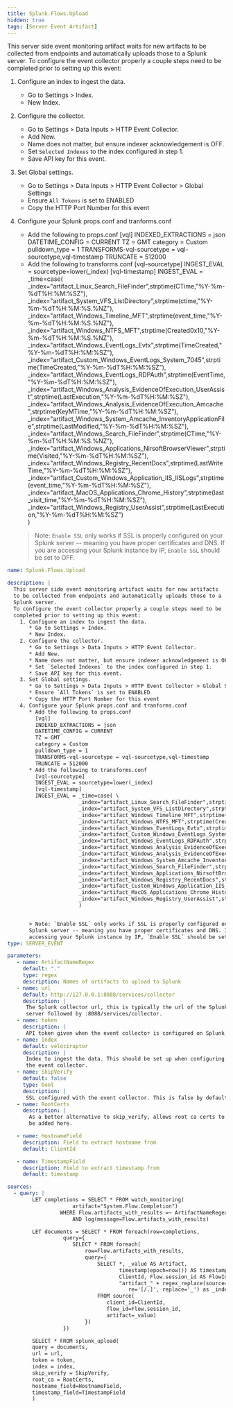 ```yaml
---
title: Splunk.Flows.Upload
hidden: true
tags: [Server Event Artifact]
---
```


This server side event monitoring artifact waits for new artifacts
to be collected from endpoints and automatically uploads those to a
Splunk server.
To configure the event collector properly a couple steps need to be
completed prior to setting up this event:
  1. Configure an index to ingest the data.
     * Go to Settings > Index.
     * New Index.
  2. Configure the collector.
     * Go to Settings > Data Inputs > HTTP Event Collector.
     * Add New.
     * Name does not matter, but ensure indexer acknowledgement is OFF.
     * Set `Selected Indexes` to the index configured in step 1.
     * Save API key for this event.
  3. Set Global settings.
     * Go to Settings > Data Inputs > HTTP Event Collector > Global Settings
     * Ensure `All Tokens` is set to ENABLED
     * Copy the HTTP Port Number for this event
  4. Configure your Splunk props.conf and tranforms.conf
     * Add the following to props.conf
       [vql]
       INDEXED_EXTRACTIONS = json
       DATETIME_CONFIG = CURRENT
       TZ = GMT
       category = Custom
       pulldown_type = 1
       TRANSFORMS-vql-sourcetype = vql-sourcetype,vql-timestamp
       TRUNCATE = 512000
     * Add the following to transforms.conf
       [vql-sourcetype]
       INGEST_EVAL = sourcetype=lower(_index)
       [vql-timestamp]
       INGEST_EVAL = _time=case( \
                     _index="artifact_Linux_Search_FileFinder",strptime(CTime,"%Y-%m-%dT%H:%M:%SZ"), \
                     _index="artifact_System_VFS_ListDirectory",strptime(ctime,"%Y-%m-%dT%H:%M:%S.%NZ"), \
                     _index="artifact_Windows_Timeline_MFT",strptime(event_time,"%Y-%m-%dT%H:%M:%S.%NZ"), \
                     _index="artifact_Windows_NTFS_MFT",strptime(Created0x10,"%Y-%m-%dT%H:%M:%S.%NZ"), \
                     _index="artifact_Windows_EventLogs_Evtx",strptime(TimeCreated,"%Y-%m-%dT%H:%M:%SZ"), \
                     _index="artifact_Custom_Windows_EventLogs_System_7045",strptime(TimeCreated,"%Y-%m-%dT%H:%M:%SZ"), \
                     _index="artifact_Windows_EventLogs_RDPAuth",strptime(EventTime,"%Y-%m-%dT%H:%M:%SZ"), \
                     _index="artifact_Windows_Analysis_EvidenceOfExecution_UserAssist",strptime(LastExecution,"%Y-%m-%dT%H:%M:%SZ"), \
                     _index="artifact_Windows_Analysis_EvidenceOfExecution_Amcache",strptime(KeyMTime,"%Y-%m-%dT%H:%M:%SZ"), \
                     _index="artifact_Windows_System_Amcache_InventoryApplicationFile",strptime(LastModified,"%Y-%m-%dT%H:%M:%SZ"), \
                     _index="artifact_Windows_Search_FileFinder",strptime(CTime,"%Y-%m-%dT%H:%M:%S.%NZ"), \
                     _index="artifact_Windows_Applications_NirsoftBrowserViewer",strptime(Visited,"%Y-%m-%dT%H:%M:%SZ"), \
                     _index="artifact_Windows_Registry_RecentDocs",strptime(LastWriteTime,"%Y-%m-%dT%H:%M:%SZ"), \
                     _index="artifact_Custom_Windows_Application_IIS_IISLogs",strptime(event_time,"%Y-%m-%dT%H:%M:%SZ"), \
                     _index="artifact_MacOS_Applications_Chrome_History",strptime(last_visit_time,"%Y-%m-%dT%H:%M:%SZ"), \
                     _index="artifact_Windows_Registry_UserAssist",strptime(LastExecution,"%Y-%m-%dT%H:%M:%SZ") \
                     )


     > Note: `Enable SSL` only works if SSL is properly configured on your
     Splunk server -- meaning you have proper certificates and DNS. If you are
     accessing your Splunk instance by IP, `Enable SSL` should be set to OFF.


```yaml
name: Splunk.Flows.Upload

description: |
  This server side event monitoring artifact waits for new artifacts
  to be collected from endpoints and automatically uploads those to a
  Splunk server.
  To configure the event collector properly a couple steps need to be
  completed prior to setting up this event:
    1. Configure an index to ingest the data.
       * Go to Settings > Index.
       * New Index.
    2. Configure the collector.
       * Go to Settings > Data Inputs > HTTP Event Collector.
       * Add New.
       * Name does not matter, but ensure indexer acknowledgement is OFF.
       * Set `Selected Indexes` to the index configured in step 1.
       * Save API key for this event.
    3. Set Global settings.
       * Go to Settings > Data Inputs > HTTP Event Collector > Global Settings
       * Ensure `All Tokens` is set to ENABLED
       * Copy the HTTP Port Number for this event
    4. Configure your Splunk props.conf and tranforms.conf
       * Add the following to props.conf
         [vql]
         INDEXED_EXTRACTIONS = json
         DATETIME_CONFIG = CURRENT
         TZ = GMT
         category = Custom
         pulldown_type = 1
         TRANSFORMS-vql-sourcetype = vql-sourcetype,vql-timestamp
         TRUNCATE = 512000
       * Add the following to transforms.conf
         [vql-sourcetype]
         INGEST_EVAL = sourcetype=lower(_index)
         [vql-timestamp]
         INGEST_EVAL = _time=case( \
                       _index="artifact_Linux_Search_FileFinder",strptime(CTime,"%Y-%m-%dT%H:%M:%SZ"), \
                       _index="artifact_System_VFS_ListDirectory",strptime(ctime,"%Y-%m-%dT%H:%M:%S.%NZ"), \
                       _index="artifact_Windows_Timeline_MFT",strptime(event_time,"%Y-%m-%dT%H:%M:%S.%NZ"), \
                       _index="artifact_Windows_NTFS_MFT",strptime(Created0x10,"%Y-%m-%dT%H:%M:%S.%NZ"), \
                       _index="artifact_Windows_EventLogs_Evtx",strptime(TimeCreated,"%Y-%m-%dT%H:%M:%SZ"), \
                       _index="artifact_Custom_Windows_EventLogs_System_7045",strptime(TimeCreated,"%Y-%m-%dT%H:%M:%SZ"), \
                       _index="artifact_Windows_EventLogs_RDPAuth",strptime(EventTime,"%Y-%m-%dT%H:%M:%SZ"), \
                       _index="artifact_Windows_Analysis_EvidenceOfExecution_UserAssist",strptime(LastExecution,"%Y-%m-%dT%H:%M:%SZ"), \
                       _index="artifact_Windows_Analysis_EvidenceOfExecution_Amcache",strptime(KeyMTime,"%Y-%m-%dT%H:%M:%SZ"), \
                       _index="artifact_Windows_System_Amcache_InventoryApplicationFile",strptime(LastModified,"%Y-%m-%dT%H:%M:%SZ"), \
                       _index="artifact_Windows_Search_FileFinder",strptime(CTime,"%Y-%m-%dT%H:%M:%S.%NZ"), \
                       _index="artifact_Windows_Applications_NirsoftBrowserViewer",strptime(Visited,"%Y-%m-%dT%H:%M:%SZ"), \
                       _index="artifact_Windows_Registry_RecentDocs",strptime(LastWriteTime,"%Y-%m-%dT%H:%M:%SZ"), \
                       _index="artifact_Custom_Windows_Application_IIS_IISLogs",strptime(event_time,"%Y-%m-%dT%H:%M:%SZ"), \
                       _index="artifact_MacOS_Applications_Chrome_History",strptime(last_visit_time,"%Y-%m-%dT%H:%M:%SZ"), \
                       _index="artifact_Windows_Registry_UserAssist",strptime(LastExecution,"%Y-%m-%dT%H:%M:%SZ") \
                       )


       > Note: `Enable SSL` only works if SSL is properly configured on your
       Splunk server -- meaning you have proper certificates and DNS. If you are
       accessing your Splunk instance by IP, `Enable SSL` should be set to OFF.
type: SERVER_EVENT

parameters:
   - name: ArtifactNameRegex
     default: "."
     type: regex
     description: Names of artifacts to upload to Splunk
   - name: url
     default: http://127.0.0.1:8088/services/collector
     description: |
      The Splunk collector url, this is typically the url of the Splunk
      server followed by :8088/services/collector.
   - name: token
     description: |
      API token given when the event collector is configured on Splunk.
   - name: index
     default: velociraptor
     description: |
      Index to ingest the data. This should be set up when configuring
      the event collector.
   - name: SkipVerify
     default: false
     type: bool
     description: |
      SSL configured with the event collector. This is false by default.
   - name: RootCerts
     description: |
       As a better alternative to skip_verify, allows root ca certs to
       be added here.

   - name: HostnameField
     description: Field to extract hostname from
     default: ClientId

   - name: TimestampField
     description: Field to extract timestamp from
     default: timestamp

sources:
  - query: |
        LET completions = SELECT * FROM watch_monitoring(
                     artifact="System.Flow.Completion")
                 WHERE Flow.artifacts_with_results =~ ArtifactNameRegex
                     AND log(message=Flow.artifacts_with_results)

        LET documents = SELECT * FROM foreach(row=completions,
                  query={
                     SELECT * FROM foreach(
                         row=Flow.artifacts_with_results,
                         query={
                             SELECT *, _value AS Artifact,
                                    timestamp(epoch=now()) AS timestamp,
                                    ClientId, Flow.session_id AS FlowId,
                                    "artifact_" + regex_replace(source=_value,
                                       re='[/.]', replace='_') as _index
                             FROM source(
                                client_id=ClientId,
                                flow_id=Flow.session_id,
                                artifact=_value)
                         })
                  })

        SELECT * FROM splunk_upload(
        query = documents,
        url = url,
        token = token,
        index = index,
        skip_verify = SkipVerify,
        root_ca = RootCerts,
        hostname_field=HostnameField,
        timestamp_field=TimestampField
        )

```
